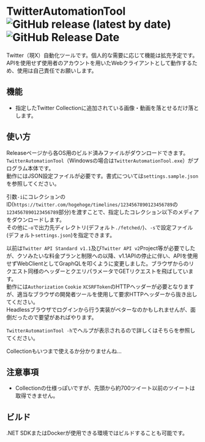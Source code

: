 # TwitterAutomationTool  ![GitHub release (latest by date)](https://img.shields.io/github/v/release/rexent-gx/TwitterAutomationTool?color=green) ![GitHub Release Date](https://img.shields.io/github/release-date/rexent-gx/TwitterAutomationTool)  
Twitter（現X）自動化ツールです。個人的な需要に応じて機能は拡充予定です。APIを使用せず使用者のアカウントを用いたWebクライアントとして動作するため、使用は自己責任でお願いします。

## 機能
- 指定したTwitter Collectionに追加されている画像・動画を落とせるだけ落とします。

## 使い方
Releaseページから各OS用のビルド済みファイルがダウンロードできます。`TwitterAutomationTool`（Windowsの場合は`TwitterAutomationTool.exe`）がプログラム本体です。  
動作にはJSON設定ファイルが必要です。書式については`settings.sample.json`を参照してください。

引数`-i`にコレクションのID(`https://twitter.com/hogehoge/timelines/1234567890123456789`の`1234567890123456789`部分)を渡すことで、指定したコレクション以下のメディアをダウンロードします。  
その他に`-o`で出力先ディレクトリ(デフォルト`./fetched/`)、`-s`で設定ファイル(デフォルト`settings.json`)を指定できます。

以前は`Twitter API Standard v1.1`及び`Twitter API v2`Project等が必要でしたが、クソみたいな料金プランと制限への以降、v1.1APIの停止に伴い、APIを使用せずWebClientとしてGraphQLを叩くように変更しました。ブラウザからのリクエスト同様のヘッダーとクエリパラメータでGETリクエストを飛ばしています。  
動作には`Authorization` `Cookie` `XCSRFToken`のHTTPヘッダーが必要となりますが、適当なブラウザの開発者ツールを使用して要求HTTPヘッダーから抜き出してください。  
Headlessブラウザでログインから行う実装がベターなのかもしれませんが、面倒だったので要望があればやります。

`TwitterAutomationTool -h`でヘルプが表示されるので詳しくはそちらを参照してください。

Collectionもいつまで使えるか分かりませんね…


## 注意事項
- Collectionの仕様っぽいですが、先頭から約700ツイート以前のツイートは取得できません。


## ビルド
.NET SDKまたはDockerが使用できる環境ではビルドすることも可能です。
